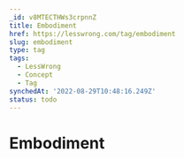 ```yaml
---
_id: v8MTECTHWs3crpnnZ
title: Embodiment
href: https://lesswrong.com/tag/embodiment
slug: embodiment
type: tag
tags:
  - LessWrong
  - Concept
  - Tag
synchedAt: '2022-08-29T10:48:16.249Z'
status: todo
---
```


# Embodiment
